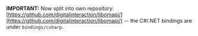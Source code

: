 **IMPORTANT:** Now split into own repository: [https://github.com/digitalinteraction/libomapi/](https://github.com/digitalinteraction/libomapi/) -- the C#/.NET bindings are under `bindings/csharp`.
